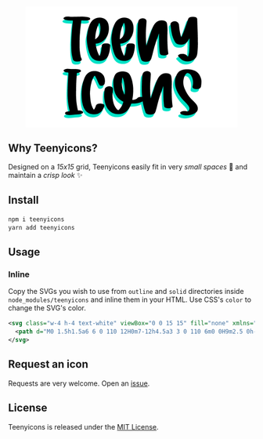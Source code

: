 <h1 align="center">
<img align="center" src="logo.png" />
</h1>

## Why Teenyicons?
Designed on a *15x15* grid, Teenyicons easily fit in very *small spaces* 🤏 and maintain a *crisp look* ✨

## Install

```bash
npm i teenyicons
yarn add teenyicons
```

## Usage

### Inline

Copy the SVGs you wish to use from `outline` and `solid` directories inside `node_modules/teenyicons` and inline them in your HTML. Use CSS's `color` to change the SVG's color.
```xml
<svg class="w-4 h-4 text-white" viewBox="0 0 15 15" fill="none" xmlns="http://www.w3.org/2000/svg">
  <path d="M0 1.5h1.5a6 6 0 110 12H0m7-12h4.5a3 3 0 110 6m0 0H9m2.5 0h-2m2 0a3 3 0 110 6H7" stroke="currentColor"/>
</svg>
```

## Request an icon

Requests are very welcome. Open an [issue](https://github.com/teenyicons/teenyicons).

## License

Teenyicons is released under the [MIT License](LICENSE).